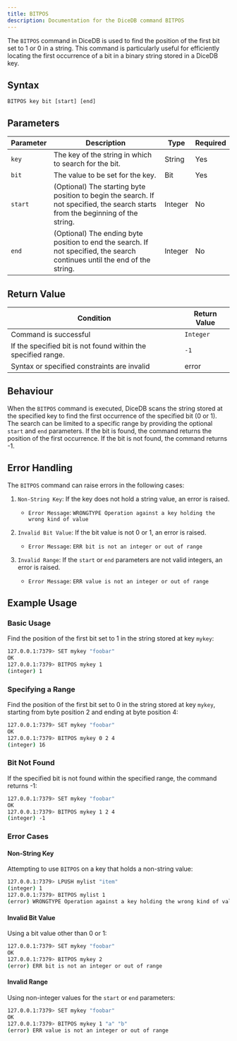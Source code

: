 ```yaml
---
title: BITPOS
description: Documentation for the DiceDB command BITPOS
---
```


The `BITPOS` command in DiceDB is used to find the position of the first bit set to 1 or 0 in a string. This command is particularly useful for efficiently locating the first occurrence of a bit in a binary string stored in a DiceDB key.

## Syntax

```plaintext
BITPOS key bit [start] [end]
```

## Parameters

| Parameter | Description                                                                                                                          | Type     | Required |
|-----------|--------------------------------------------------------------------------------------------------------------------------------------|----------|----------|
| `key`     | The key of the string in which to search for the bit.                                                                                | String   | Yes      |
| `bit`     | The value to be set for the key.                                                                                                     | Bit      | Yes      |
| `start`   | (Optional) The starting byte position to begin the search. If not specified, the search starts from the beginning of the string.     | Integer  | No       |
| `end`     | (Optional) The ending byte position to end the search. If not specified, the search continues until the end of the string.           | Integer  | No       |

## Return Value

| Condition                                                      | Return Value            |
|----------------------------------------------------------------|-------------------------|
| Command is successful                                          | `Integer`               |
| If the specified bit is not found within the specified range.  | `-1`                    |
| Syntax or specified constraints are invalid                    | error                   |

## Behaviour

When the `BITPOS` command is executed, DiceDB scans the string stored at the specified key to find the first occurrence of the specified bit (0 or 1). The search can be limited to a specific range by providing the optional `start` and `end` parameters. If the bit is found, the command returns the position of the first occurrence. If the bit is not found, the command returns -1.

## Error Handling

The `BITPOS` command can raise errors in the following cases:

1. `Non-String Key`: If the key does not hold a string value, an error is raised.

   - `Error Message`: `WRONGTYPE Operation against a key holding the wrong kind of value`

2. `Invalid Bit Value`: If the bit value is not 0 or 1, an error is raised.

   - `Error Message`: `ERR bit is not an integer or out of range`

3. `Invalid Range`: If the `start` or `end` parameters are not valid integers, an error is raised.

   - `Error Message`: `ERR value is not an integer or out of range`

## Example Usage

### Basic Usage

Find the position of the first bit set to 1 in the string stored at key `mykey`:

```Bash
127.0.0.1:7379> SET mykey "foobar"
OK
127.0.0.1:7379> BITPOS mykey 1
(integer) 1
```

### Specifying a Range

Find the position of the first bit set to 0 in the string stored at key `mykey`, starting from byte position 2 and ending at byte position 4:

```Bash
127.0.0.1:7379> SET mykey "foobar"
OK
127.0.0.1:7379> BITPOS mykey 0 2 4
(integer) 16
```
### Bit Not Found

If the specified bit is not found within the specified range, the command returns -1:

```Bash
127.0.0.1:7379> SET mykey "foobar"
OK
127.0.0.1:7379> BITPOS mykey 1 2 4
(integer) -1
```

### Error Cases

#### Non-String Key

Attempting to use `BITPOS` on a key that holds a non-string value:

```Bash
127.0.0.1:7379> LPUSH mylist "item"
(integer) 1
127.0.0.1:7379> BITPOS mylist 1
(error) WRONGTYPE Operation against a key holding the wrong kind of value
```

#### Invalid Bit Value

Using a bit value other than 0 or 1:

```Bash
127.0.0.1:7379> SET mykey "foobar"
OK
127.0.0.1:7379> BITPOS mykey 2
(error) ERR bit is not an integer or out of range
```

#### Invalid Range

Using non-integer values for the `start` or `end` parameters:

```Bash
127.0.0.1:7379> SET mykey "foobar"
OK
127.0.0.1:7379> BITPOS mykey 1 "a" "b"
(error) ERR value is not an integer or out of range
```
